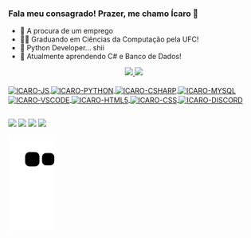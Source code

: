 ### Fala meu consagrado! Prazer, me chamo Ícaro 👋

- 💼 A procura de um emprego
- 👨‍🎓 Graduando em Ciências da Computação pela UFC!
- 🐍 Python Developer... shii
- 🤔 Atualmente aprendendo C# e Banco de Dados!

<div align="center">
  <a href="https://github.com/icarufc">
  <img height="150em" src="https://github-readme-stats.vercel.app/api?username=icarufc&show_icons=true&theme=dracula&include_all_commits=true&count_private=true"/>
  <img height="150em" src="https://github-readme-stats.vercel.app/api/top-langs/?username=icarufc&layout=compact&langs_count=7&theme=dracula"/>
</div>

<div style="display: inline_block"><br>
 <img align="center" alt="ICARO-JS" height="30" width="40" src="https://cdn.jsdelivr.net/gh/devicons/devicon/icons/javascript/javascript-original.svg" />
 <img align="center" alt="ICARO-PYTHON" height="30" width="40" src="https://cdn.jsdelivr.net/gh/devicons/devicon/icons/python/python-original.svg" />
 <img align="center" alt="ICARO-CSHARP" height="30" width="40" src="https://cdn.jsdelivr.net/gh/devicons/devicon/icons/csharp/csharp-original.svg" />
 <img align="center" alt="ICARO-MYSQL" height="30" width="40" src="https://cdn.jsdelivr.net/gh/devicons/devicon/icons/mysql/mysql-original.svg" />
 <img align="center" alt="ICARO-VSCODE" height="30" width="40" src="https://cdn.jsdelivr.net/gh/devicons/devicon/icons/vscode/vscode-original.svg" />
 <img align="center" alt="ICARO-HTML5" height="30" width="40" src="https://cdn.jsdelivr.net/gh/devicons/devicon/icons/html5/html5-original.svg" />
 <img align="center" alt="ICARO-CSS" height="30" width="40" src="https://cdn.jsdelivr.net/gh/devicons/devicon/icons/css3/css3-original.svg" />
 <img align="center" alt="ICARO-DISCORD" height="100" width"100" src"https://discord.com/channels/1028382781492961280/1028382782268919829/1035372942873333840"

</div>

##

<div>
  <a href="https://www.youtube.com/channel/UCf8Gc2SG9C_qq0PFBlbTO0A" target="_blank"><img src="https://img.shields.io/badge/YouTube-FF0000?style=for-the-badge&logo=youtube&logoColor=white" target="_blank"></a>
  <a href="https://instagram.com/icaroftg" target="_blank"><img src="https://img.shields.io/badge/-Instagram-%23E4405F?style=for-the-badge&logo=instagram&logoColor=white" target="_blank"></a>
  <a href = "mailto:joaoicaromoreira@gmail.com"><img src="https://img.shields.io/badge/-Gmail-%23333?style=for-the-badge&logo=gmail&logoColor=white" target="_blank"></a>
  <a href="https://www.linkedin.com/in/joaoicaromoreira/" target="_blank"><img src="https://img.shields.io/badge/-LinkedIn-%230077B5?style=for-the-badge&logo=linkedin&logoColor=white" target="_blank"></a> 
  
  ![Snake animation](https://github.com/icarufc/icarufc/blob/output/github-contribution-grid-snake.svg)
</div>

